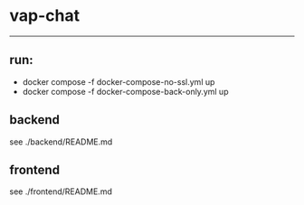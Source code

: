 # vap-chat

***

## run:

  * docker compose -f docker-compose-no-ssl.yml up
  * docker compose -f docker-compose-back-only.yml up

##  backend

see ./backend/README.md

##  frontend

see ./frontend/README.md